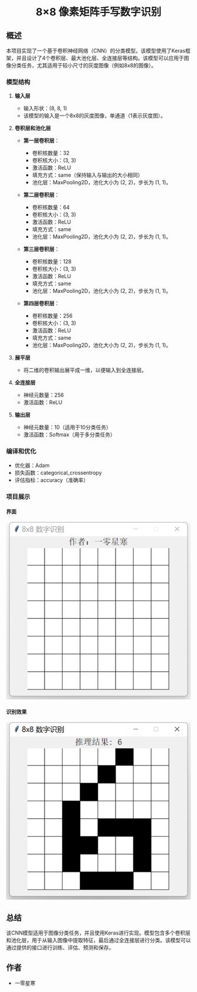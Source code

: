 <h1 style="text-align: center;">8×8 像素矩阵手写数字识别</h1>

## 概述
本项目实现了一个基于卷积神经网络（CNN）的分类模型。该模型使用了Keras框架，并且设计了4个卷积层、最大池化层、全连接层等结构。该模型可以应用于图像分类任务，尤其适用于较小尺寸的灰度图像（例如8x8的图像）。

### 模型结构
1. **输入层**
   - 输入形状：(8, 8, 1)
   - 该模型的输入是一个8x8的灰度图像，单通道（1表示灰度图）。

2. **卷积层和池化层**
   - **第一层卷积层**：
     - 卷积核数量：32
     - 卷积核大小：(3, 3)
     - 激活函数：ReLU
     - 填充方式：same（保持输入与输出的大小相同）
     - 池化层：MaxPooling2D，池化大小为 (2, 2)，步长为 (1, 1)。
   
   - **第二层卷积层**：
     - 卷积核数量：64
     - 卷积核大小：(3, 3)
     - 激活函数：ReLU
     - 填充方式：same
     - 池化层：MaxPooling2D，池化大小为 (2, 2)，步长为 (1, 1)。
   
   - **第三层卷积层**：
     - 卷积核数量：128
     - 卷积核大小：(3, 3)
     - 激活函数：ReLU
     - 填充方式：same
     - 池化层：MaxPooling2D，池化大小为 (2, 2)，步长为 (1, 1)。
   
   - **第四层卷积层**：
     - 卷积核数量：256
     - 卷积核大小：(3, 3)
     - 激活函数：ReLU
     - 填充方式：same
     - 池化层：MaxPooling2D，池化大小为 (2, 2)，步长为 (1, 1)。

3. **展平层**
   - 将二维的卷积输出展平成一维，以便输入到全连接层。

4. **全连接层**
   - 神经元数量：256
   - 激活函数：ReLU

5. **输出层**
   - 神经元数量：10（适用于10分类任务）
   - 激活函数：Softmax（用于多分类任务）

### 编译和优化
- 优化器：Adam
- 损失函数：categorical_crossentropy
- 评估指标：accuracy（准确率）
### 项目展示

#### 界面
![](resource\interface.png)

#### 识别效果
![](resource\demonstration.png)


## 总结
该CNN模型适用于图像分类任务，并且使用Keras进行实现。模型包含多个卷积层和池化层，用于从输入图像中提取特征，最后通过全连接层进行分类。该模型可以通过提供的接口进行训练、评估、预测和保存。

## 作者
- 一零星寒